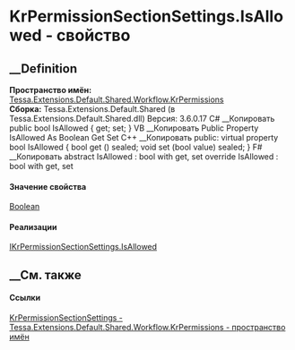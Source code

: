# KrPermissionSectionSettings.IsAllowed - свойство
##  __Definition
 **Пространство имён:**
[Tessa.Extensions.Default.Shared.Workflow.KrPermissions](N_Tessa_Extensions_Default_Shared_Workflow_KrPermissions.htm)  
 **Сборка:** Tessa.Extensions.Default.Shared (в
Tessa.Extensions.Default.Shared.dll) Версия: 3.6.0.17
C# __Копировать
     public bool IsAllowed { get; set; }
VB __Копировать
     Public Property IsAllowed As Boolean
    	Get
    	Set
C++ __Копировать
     public:
    virtual property bool IsAllowed {
    	bool get () sealed;
    	void set (bool value) sealed;
    }
F# __Копировать
     abstract IsAllowed : bool with get, set
    override IsAllowed : bool with get, set
#### Значение свойства
[Boolean](https://learn.microsoft.com/dotnet/api/system.boolean)
#### Реализации
[IKrPermissionSectionSettings.IsAllowed](P_Tessa_Extensions_Default_Shared_Workflow_KrPermissions_IKrPermissionSectionSettings_IsAllowed.htm)  
##  __См. также
#### Ссылки
[KrPermissionSectionSettings -
](T_Tessa_Extensions_Default_Shared_Workflow_KrPermissions_KrPermissionSectionSettings.htm)
[Tessa.Extensions.Default.Shared.Workflow.KrPermissions - пространство
имён](N_Tessa_Extensions_Default_Shared_Workflow_KrPermissions.htm)
